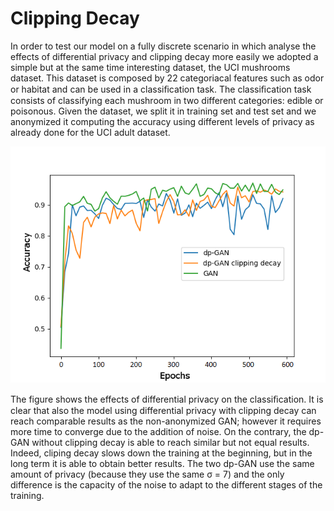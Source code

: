 # Clipping Decay
In order to test our model on a fully discrete scenario in which analyse the effects of differential privacy and clipping decay more easily we adopted a simple but at the same time interesting dataset, the UCI mushrooms dataset. This dataset is composed by 22 categoriacal features such as odor or habitat and can be used in a classiﬁcation task. The classiﬁcation task consists of classifying each mushroom in two different categories: edible or poisonous. Given the dataset, we split it in training set and test set and we anonymized it computing the accuracy using different levels of privacy as already done for the UCI adult dataset. 

![Alt text](accuracy_mushrooms.png?raw=true "Title")

The figure shows the effects of differential privacy on the classiﬁcation. It is clear that also the model using differential privacy with clipping decay can reach comparable results as the non-anonymized GAN; however it requires more time to converge due to the addition of noise. On the contrary, the dp-GAN without clipping decay is able to reach similar but not equal results. Indeed, cliping decay slows down the training at the beginning, but in the long term it is able to obtain better results. The two dp-GAN use the same amount of privacy (because they use the same σ = 7) and the only difference is the capacity of the noise to adapt to the different stages of the training.
